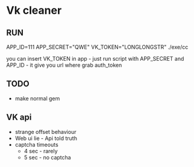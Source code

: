 # Vk cleaner


## RUN
APP_ID=111 APP_SECRET="QWE" VK_TOKEN="LONGLONGSTR" ./exe/cc

you can insert VK_TOKEN in app - just run script with APP_SECRET and APP_ID - it give you url where grab auth_token

## TODO 

- make normal gem

## VK api 

- strange offset behaviour
- Web ui lie - Api told truth
- captcha timeouts 
    - 4 sec - rarely
    - 5 sec - no captcha
